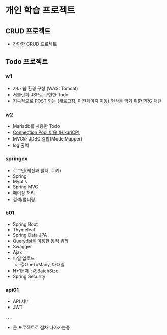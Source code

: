 # 개인 학습 프로젝트 

## CRUD 프로젝트
- 간단한 CRUD 프로젝트


## Todo 프로젝트
### w1
- 자바 웹 환경 구성 (WAS: Tomcat)
- 서블릿과 JSP로 구현한 Todo
- [지속적으로 POST 되는 (새로고침, 이전페이지 이동) 현상을 막기 위한 PRG 패턴](https://myste-leee.tistory.com/207)
  <br>


### w2
- Mariadb를 사용한 Todo
- [Connection Pool 이용 (HikariCP)](https://myste-leee.tistory.com/199)
- MVC와 JDBC 결합(ModelMapper)
- log 출력


### springex
- 로그인(세션과 필터, 쿠키)
- Spring
- Mybtis
- Spring MVC
- 페이징 처리
- 검색/펄터링

### b01
- Spring Boot
- Thymeleaf
- Spring Data JPA
- Querydsl을 이용한 동적 쿼리
- Swagger
- Ajax
- 파일 업로드
    - @OneToMany, 다대일
- N+1문제 : @BatchSize
- Spring Security

### api01
- API 서버
- JWT


. . .
- 큰 프로젝트로 점차 나아가는중 
